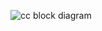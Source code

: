 ![cc block diagram](https://user-images.githubusercontent.com/12868848/34475358-b12ca994-efce-11e7-8185-be095b2512ba.PNG)